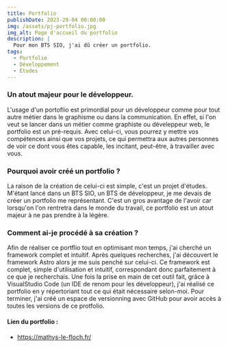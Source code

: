 ```yaml
---
title: Portfolio
publishDate: 2023-29-04 00:00:00
img: /assets/pj-portfolio.jpg
img_alt: Page d'accueil du portfolio
description: |
  Pour mon BTS SIO, j'ai dû créer un portfolio.
tags:
  - Portfolio
  - Développement
  - Études
---
```


### Un atout majeur pour le développeur.

L'usage d'un portoflio est primordial pour un développeur comme pour tout autre métier dans le graphisme ou dans la communication. En effet, si l'on veut se lancer dans un  métier comme graphiste ou déveleppeur web, le portfolio est un pré-requis. Avec celui-ci, vous pourrez y mettre vos compétences ainsi que vos projets, ce qui permettra aux autres personnes de voir ce dont vous êtes capable, les incitant, peut-être, à travailler avec vous.

### Pourquoi avoir créé un portfolio ?

La raison de la création de celui-ci est simple, c'est un projet d'études. M'étant lancé dans un BTS SIO, un BTS de développeur, je me devais de créer un portfolio me représentant. C'est un gros avantage de l'avoir car lorsqu'on l'on rentretra dans le monde du travail, ce portfolio est un atout majeur à ne pas prendre à la légère.

### Comment ai-je procédé à sa création ?

Afin de réaliser ce portflio tout en optimisant mon temps, j'ai cherché un framework complet et intuitif. 
Après quelques recherches, j'ai découvert le framework Astro alors je me suis penché sur celui-ci. Ce framework est complet, simple d'utilisation et intuitif, correspondant donc parfaitement à ce que je recherchais.
Une fois la prise en main de cet outil fait, grâce à VisualStudio Code (un IDE de renom pour les développeur), j'ai réalisé ce portfolio en y répertoriant tout ce qui était nécessaire selon-moi.
Pour terminer, j'ai créé un espace de versionning avec GitHub pour avoir accès à toutes les versions de ce protfolio.

#### Lien du portfolio :

- https://mathys-le-floch.fr/
